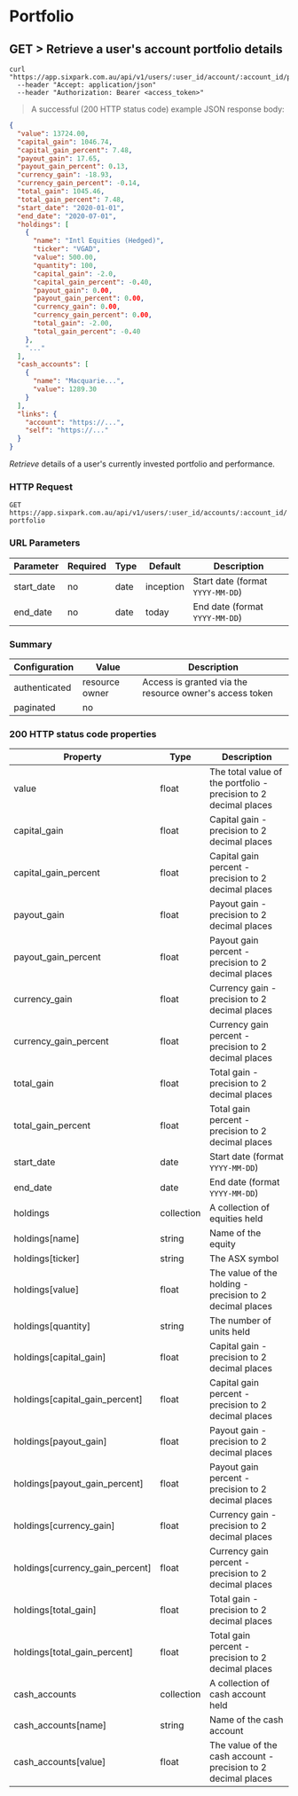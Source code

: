 # Portfolio

## GET > Retrieve a user's account portfolio details

```shell
curl "https://app.sixpark.com.au/api/v1/users/:user_id/account/:account_id/portfolio"
  --header "Accept: application/json"
  --header "Authorization: Bearer <access_token>"
```

> A successful (200 HTTP status code) example JSON response body:

```json
{
  "value": 13724.00,
  "capital_gain": 1046.74,
  "capital_gain_percent": 7.48,
  "payout_gain": 17.65,
  "payout_gain_percent": 0.13,
  "currency_gain": -18.93,
  "currency_gain_percent": -0.14,
  "total_gain": 1045.46,
  "total_gain_percent": 7.48,
  "start_date": "2020-01-01",
  "end_date": "2020-07-01",
  "holdings": [
    {
      "name": "Intl Equities (Hedged)",
      "ticker": "VGAD",
      "value": 500.00,
      "quantity": 100,
      "capital_gain": -2.0,
      "capital_gain_percent": -0.40,
      "payout_gain": 0.00,
      "payout_gain_percent": 0.00,
      "currency_gain": 0.00,
      "currency_gain_percent": 0.00,
      "total_gain": -2.00,
      "total_gain_percent": -0.40
    },
    "..."
  ],
  "cash_accounts": [
    {
      "name": "Macquarie...",
      "value": 1289.30
    }
  ],
  "links": {
    "account": "https://...",
    "self": "https://..."
  }
}
```

_Retrieve_ details of a user's currently invested portfolio and performance.

### HTTP Request

`GET https://app.sixpark.com.au/api/v1/users/:user_id/accounts/:account_id/portfolio`

### URL Parameters

Parameter | Required | Type | Default | Description
--------- | ----------- | ----------- | ----------- | -----------
start_date | no | date | inception | Start date (format `YYYY-MM-DD`)
end_date | no | date | today | End date (format `YYYY-MM-DD`)

### Summary

Configuration | Value | Description
--------- | ------- | -----------
authenticated | resource owner | Access is granted via the resource owner's access token
paginated | no |

### 200 HTTP status code properties

Property | Type | Description
--------- | ----------- | -----------
value | float | The total value of the portfolio - precision to 2 decimal places
capital_gain | float | Capital gain - precision to 2 decimal places
capital_gain_percent | float | Capital gain percent - precision to 2 decimal places
payout_gain | float | Payout gain - precision to 2 decimal places
payout_gain_percent | float | Payout gain percent - precision to 2 decimal places
currency_gain | float | Currency gain - precision to 2 decimal places
currency_gain_percent | float | Currency gain percent - precision to 2 decimal places
total_gain | float | Total gain - precision to 2 decimal places
total_gain_percent | float | Total gain percent - precision to 2 decimal places
start_date | date | Start date (format `YYYY-MM-DD`)
end_date | date | End date (format `YYYY-MM-DD`)
holdings | collection | A collection of equities held
holdings[name] | string | Name of the equity
holdings[ticker] | string | The ASX symbol
holdings[value] | float | The value of the holding - precision to 2 decimal places
holdings[quantity] | string | The number of units held
holdings[capital_gain] | float | Capital gain - precision to 2 decimal places
holdings[capital_gain_percent] | float | Capital gain percent - precision to 2 decimal places
holdings[payout_gain] | float | Payout gain - precision to 2 decimal places
holdings[payout_gain_percent] | float | Payout gain percent - precision to 2 decimal places
holdings[currency_gain] | float | Currency gain - precision to 2 decimal places
holdings[currency_gain_percent] | float | Currency gain percent - precision to 2 decimal places
holdings[total_gain] | float | Total gain - precision to 2 decimal places
holdings[total_gain_percent] | float | Total gain percent - precision to 2 decimal places
cash_accounts | collection | A collection of cash account held
cash_accounts[name] | string | Name of the cash account
cash_accounts[value] | float | The value of the cash account - precision to 2 decimal places
